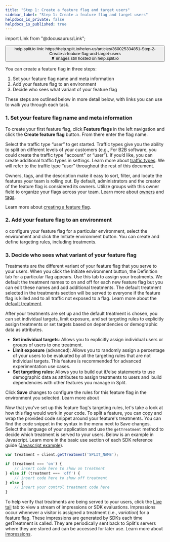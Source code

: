 ```yaml
---
title: "Step 1: Create a feature flag and target users"
sidebar_label: "Step 1: Create a feature flag and target users"
helpdocs_is_private: false
helpdocs_is_published: true
---
```


import Link from "@docusaurus/Link";

<p>
  <button style={{borderRadius:'8px', border:'1px', fontFamily:'Courier New', fontWeight:'800', textAlign:'left'}}> help.split.io link: https://help.split.io/hc/en-us/articles/360025334851-Step-2-Create-a-feature-flag-and-target-users <br /> ✘ images still hosted on help.split.io </button>
</p>

You can create a feature flag in three steps:

1. Set your feature flag name and meta information
2. Add your feature flag to an environment
3. Decide who sees what variant of your feature flag

These steps are outlined below in more detail below, with links you can use to walk you through each task.

### 1. Set your feature flag name and meta information

To create your first feature flag, click **Feature flags** in the left navigation and click the **Create feature flag** button. From there enter the flag name.

Select the traffic type “user” to get started. Traffic types give you the ability to split on different levels of your customers (e.g., For B2B software, you could create the traffic type "account" or “user”). If you’d like, you can create additional traffic types in settings. Learn more about [traffic types](https://help.split.io/hc/en-us/articles/360019916311). We will refer to the traffic type “user” throughout the rest of this document.

Owners, tags, and the description make it easy to sort, filter, and locate the features your team is rolling out. By default, administrators and the creator of the feature flag is considered its owners. Utilize groups with this owner field to organize your flags across your team. Learn more about [owners](https://help.split.io/hc/en-us/articles/360020582092) and [tags](https://help.split.io/hc/en-us/articles/360020839151). 

Learn more about [creating a feature flag](https://help.split.io/hc/en-us/articles/360020523792).

### 2. Add your feature flag to an environment

o configure your feature flag for a particular environment, select the environment and click the Initiate environment button. You can create and define targeting rules, including treatments.

### 3. Decide who sees what variant of your feature flag

Treatments are the different variant of your feature flag that you serve to your users. When you click the Initiate environment button, the Definition tab for a particular flag appears. Use this tab to assign your treatments. We default the treatment names to on and off for each new feature flag but you can edit these names and add additional treatments. The default treatment selected in the treatments section will be served to everyone if the feature flag is killed and to all traffic not exposed to a flag. Learn more about the [default treatment](https://help.split.io/hc/en-us/articles/360020527672-Set-the-default-treatment).

After your treatments are set up and the default treatment is chosen, you can set individual targets, limit exposure, and set targeting rules to explicitly assign treatments or set targets based on dependencies or demographic data as attributes.

* **Set individual targets**: Allows you to explicitly assign individual users or groups of users to one treatment.
* **Limit exposure** (advanced): Allows you to randomly assign a percentage of your users to be evaluated by all the targeting rules that are not individual targets. This feature is recommended for advanced experimentation use cases.
* **Set targeting rules**: Allows you to build out if/else statements to use demographic data as attributes to assign treatments to users and  build dependencies with other features you manage in Split.

Click **Save** changes to configure the rules for this feature flag in the environment you selected. Learn more about 

Now that you've set up this feature flag's targeting rules, let's take a look at how this flag would work in your code. To split a feature, you can copy and wrap the provided code snippet around your feature's treatments. You can find the code snippet in the syntax in the menu next to Save changes. Select the language of your application and use the `getTreatment` method to decide which treatment is served to your users. Below is an example in Javascript. Learn more in the basic use section of each SDK reference guide ([Javascript example](https://help.split.io/hc/en-us/articles/360020448791-JavaScript-SDK#basic-use)).

```javascript
var treatment = client.getTreatment('SPLIT_NAME');

if (treatment === 'on') {
    // insert code here to show on treatment
} else if (treatment === 'off') {
    // insert code here to show off treatment
} else {
    // insert your control treatment code here
}
```

To help verify that treatments are being served to your users, click the [Live tail](https://help.split.io/hc/en-us/articles/360044867032) tab to view a stream of impressions or SDK evaluations. Impressions occur whenever a visitor is assigned a treatment (i.e., *variation*) for a feature flag. These impressions are generated by SDKs each time getTreatment is called. They are periodically sent back to Split's servers where they are stored and can be accessed for later use. Learn more about [impressions](https://help.split.io/hc/en-us/articles/360020585192).